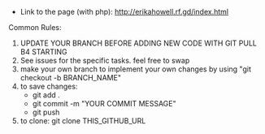 
- Link to the page (with php): http://erikahowell.rf.gd/index.html

Common Rules:

1. UPDATE YOUR BRANCH BEFORE ADDING NEW CODE WITH GIT PULL B4 STARTING
2. See issues for the specific tasks. feel free to swap 
3. make your own branch to implement your own changes by using "git checkout -b BRANCH_NAME"
4. to save changes: 
    - git add .
    - git commit -m "YOUR COMMIT MESSAGE"
    - git push
5. to clone: 
   git clone THIS_GITHUB_URL

